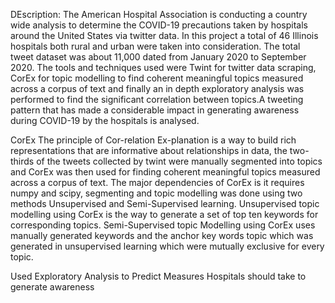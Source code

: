 DEscription:
The American Hospital Association is conducting a country wide  analysis to determine the COVID-19 precautions taken by hospitals around the United States via twitter data. In this project a total of 46 Illinois hospitals both rural and urban were taken into consideration. The total tweet dataset was about 11,000 dated from January 2020 to September 2020. The tools and techniques used were Twint for twitter data scraping, CorEx for topic modelling to find coherent meaningful topics measured across a corpus of text and finally an in depth exploratory analysis was performed to find the significant correlation between topics.A tweeting pattern that has made a considerable impact in generating awareness during COVID-19 by the hospitals is analysed.

CorEx
The principle of Cor-relation Ex-planation is a way to build rich representations that are informative about relationships in data, the two-thirds of the tweets collected by twint were manually segmented into topics and CorEx was then used for finding coherent meaningful topics measured across a corpus of text. 
The major dependencies of CorEx is it requires numpy and scipy, segmenting and topic modelling was done using two methods Unsupervised and Semi-Supervised learning.
Unsupervised topic modelling using CorEx is the way to generate a set of top ten  keywords for corresponding topics.
Semi-Supervised topic Modelling using CorEx uses manually generated keywords and the anchor key words topic which was generated in unsupervised learning which were mutually exclusive for every topic.

Used Exploratory Analysis to Predict Measures Hospitals should take to generate awareness
